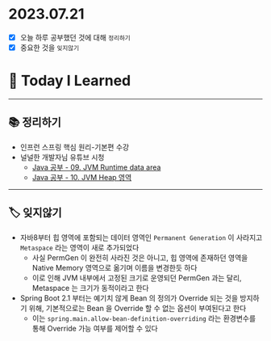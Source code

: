# 2023.07.21

- [x] 오늘 하루 공부했던 것에 대해 `정리하기`
- [x] 중요한 것을 `잊지않기`

# 🚩 Today I Learned

---

## 📚 정리하기

- 인프런 스프링 핵심 원리-기본편 수강
- 널널한 개발자님 유튜브 시청
  - [Java 공부 - 09. JVM Runtime data area](https://youtu.be/I18TgzExOlM)
  - [Java 공부 - 10. JVM Heap 영역](https://youtu.be/KRzo4PM0AuU)

---

## 🏷 잊지않기

- 자바8부터 힙 영역에 포함되는 데이터 영역인 `Permanent Generation` 이 사라지고 `Metaspace` 라는 영역이 새로 추가되었다
  - 사실 PermGen 이 완전히 사라진 것은 아니고, 힙 영역에 존재하던 영역을 Native Memory 영역으로 옮기며 이름을 변경한듯 하다
  - 이로 인해 JVM 내부에서 고정된 크기로 운영되던 PermGen 과는 달리, Metaspace 는 크기가 동적이라고 한다
- Spring Boot 2.1 부터는 예기치 않게 Bean 의 정의가 Override 되는 것을 방지하기 위해, 기본적으로는 Bean 을 Override 할 수 없는 옵션이 부여된다고 한다
  - 이는 `spring.main.allow-bean-definition-overriding` 라는 환경변수를 통해 Override 가능 여부를 제어할 수 있다
